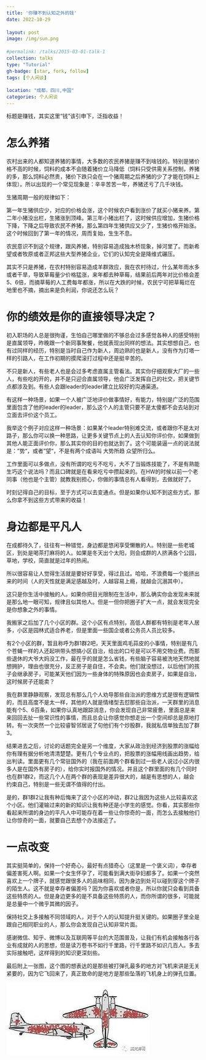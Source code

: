 ```yaml
---
title: '你赚不到认知之外的钱'
date: 2022-10-29

layout: post
image: /img/sun.png

#permalink: /talks/2015-03-01-talk-1
collection: talks
type: "Tutorial"
gh-badge: [star, fork, follow]
tags: [个人闲谈]

location: "成都，四川,中国"
categories: 个人闲谈
---
```


标题是赚钱，其实这里“钱”该引申下，泛指收益！

# 怎么养猪

农村出来的人都知道养猪的事情，大多数的农民养猪是赚不到啥钱的。特别是猪价格不高的时候，饲料的成本不会随着猪价立马降低（饲料只受供需关系控制，养猪的多，那么饲料必然贵，猪价下跌只会在一个猪周期之后养猪的少了才能在饲料上体现）。所以出现的一个常见现象是：辛辛苦苦一年，养猪还亏了几千块钱。

生猪周期一般的规律如下：

第一年生猪供应少，对应的价格会涨，这个时候农户看到涨价了就买小猪来养。第二年小猪没出栏，生猪涨到顶峰。第三年小猪出栏了，这时候供应增加，生猪价格下降，下降之后导致农民不养猪，那么第四年生猪供应又少了，生猪价格开始涨。这个时候回到了第一年的情况，周而复始，生生不息。

农民意识不到这个规律，跟风养猪，特别容易造成独木桥现象，掉河里了。而新希望或者牧原或者正邦这些大型养猪企业，它们的认知完全是降维式碾压。

其实不只是养猪，在农村特别容易造成羊群效应，我在农村待过，什么某年雨水多或者干旱，导致草莓量少价格猛涨，来年都去种草莓，结果前后两年对比价格会差5、6倍，而摘草莓的人工费每年都涨，所以在大跌的时候，农民宁可把草莓烂在地里也不摘，摘出来是负利润，你说还怎么玩？

# 你的绩效是你的直接领导决定？

初入职场的人总是很拘谨，生怕自己哪里做的不够总会过多感觉各种人的感受特别是直属领导，昨晚跟一个新同事聚餐，他就表现出同样的想法。其实想想自己，也有过同样的经历，特别是当时自己作为新人，周边熟的也是新人，没有作为灯塔一样的引路人，在工作初期的摸爬滚打过程中还是挺辛苦的。

不只是新人，有些老人也是会过多考虑直属主管看法。其实你仔细观察大厂的一些人，有些吃的开的，并不是只迎合直属领导，他会广泛发挥自己的社交，把关键节点都涉及到。有些人会跟leader的leader建立比较好的沟通渠道。

有这样一种场景，如果一个人被广泛地评价做事情好，有能力，特别是广泛的范围里面包含了他的leader的leader，那么这个人的主管只要不是太傻都不会去站到对立面去评价这个员工。

我举这个例子对应这样一种场景：如果某个leader特别难交流，或者跟你不是太对路子，那么你可以换一种思路，让更多关键节点上的人去认知你评价你，如果做到其他人能正面评价你，那么其实你的目的也就达到了。这个可能装逼一点的说法就是：”势“，或者”望“，不是有两个成语叫 大势所趋 众望所归么。

工作里面可以多做点，没有所谓的吃亏不吃亏，大不了当锻炼技能了，不是有熟能生巧这个说法吗？而且口碑就是在看来吃亏中攒起来的。在HW的时候以前一个老同事（他也是个主管）就教我别担心，你做的事情总有人看得到，去做就好了。

时刻记得自己的目标，至于方式可以去变通点。但是如果你认知不到这些方式，那么你拿不到这些方式带来的收益！

# 身边都是平凡人

在成都待久了，往往有一种错觉，身边都是悠闲享受懒散的人。特别是一些老城区，到处是喝茶打麻将的人。如果是冬天出个太阳，则会成群的人挤满各个公园，草地，学校，简直就是过年的热闹。

所以很容易让人觉得生活就是要好好享受，得过且过。哈哈，不浪费每一个能挤出来的时间（人的天性就是满足感越及时，人越容易上瘾，就越会沉溺其中）。

这只是你生活中接触的人。如果你把目光限制在生活中，那么确实你会发现未来就是那么地一眼可知，规律且似其他人。但是一但你把圈子扩大一点，就会发现完全是你想象之外的事情。

我搬家之后加了几个小区的群。这个小区有点特别，高低人群都有特别是老年人居多，小区是园林式适合养老，但是里面一些国企或者公务员人员比较多。

有2个小区的群，暂且称呼为群1群2吧，天天里面鸡毛蒜皮的小事情，特别是有几个苍蝇一样的人还起哄带头想搞小区自治，给出的口号是可以不用交物业费。而那些退休的大爷大妈没工作，最在乎的就是怎么省钱，有些脑子容易被洗地天然地就想拥护，理由也很充分，反正房子是自住，不会卖。他们就没想过，以后他们的孩子会继承房子，可能某天他们因为一些身体的特殊原因也会卖房子，如果是自治，这时候房子还能卖？

我在群里静静观察，发现总有那么几个人劝导那些自治派的思维方式是很有逻辑性的，而且高度不是太一样，其他的人就是情绪型去怼那些自治派，一天群里的消息能有个5、6百条，如果你认真地跟踪消息，你会发现自己非常疲惫，里面总是来来回回去扯一些常识性的事情，而且总会让你感觉你想走出一个空间却总是原地打转。有一次突然一个比较睿智邻居说了句他们有个炒股群，我就私信单独去加了群3。

结果进去之后，讨论的话题完全是另一个维度，大家从政治到经济到股票的涨幅给你有理有据分析地清清楚楚。更有几个专业点的，把股票的涨幅用线画出趋势，给出判读。里面更有几个常驻国外的（我在前面两个群看到过一些老人说过小区内很多人是在国外有房子的），给你实时报国外的情况。并且这个群里面的有几个同时也在群1群2，而这几个人在两个群的表现是差异很大的，越是有思想的人，越会约束自己，特别是一些无谓不值得的付出。

是的，群1群2让我有种后悔来了这个小区的冲动，群2让我因为这些人比较喜欢这个小区。他们灌输过来的新的知识让我有种还是小学生的感觉。你看，其实那些你看起来所谓的身边的平凡人中可能存在着一些让你惊奇的一面，而怎么去接触他们让你惊奇的一面，就要自己去想个办法接近了。

# 一点改变

其实挺简单的，保持一个好奇心，最好有点猎奇心（这里是一个褒义词），幸存者偏差害死人啊。如果一个女生怀孕了，可能看到满大街孕妇都多了。如果一个突然喜欢上一个牌子，就感觉跟很多人的品味相同，因为身边到处可以碰到穿这个牌子的陌生人。这不就是幸存者偏差吗？因为你喜欢或者你是，所以你就只会看到具备这些特质的人。但是身边更多的是不具备这些特质的人，而你所谓的很多，可能就是总量中一个微乎其微的因子。

保持社交上多接触不同领域的人，对于个人的认知提升挺关键的。如果圈子里全是跟自己相同职业的人，那么你会发现自己认知非常片面。

感谢微信、知乎、微博以及互联网等平台的大范围普及，让我们有机会接触各行各业有成就的人的思想，但是读万卷书不如行千里路，行千里路不如识几百人。多去实际接触吧，这样得到的知识更深刻些。

最后附上一张图，这个图的想表达的是那些被打弹孔最多的地方对飞机来讲是无关紧要的，因为它飞回来了，真正致命的是地方是那些坠落的飞机身上的弹孔位置。

![feiji](/img/blog/feiji.jpeg)

